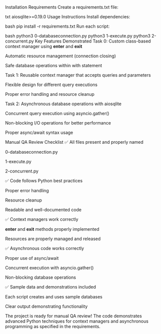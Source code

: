 Installation Requirements
Create a requirements.txt file:

txt
aiosqlite>=0.19.0
Usage Instructions
Install dependencies:

bash
pip install -r requirements.txt
Run each script:

bash
python3 0-databaseconnection.py
python3 1-execute.py
python3 2-concurrent.py
Key Features Demonstrated
Task 0:
Custom class-based context manager using __enter__ and __exit__

Automatic resource management (connection closing)

Safe database operations within with statement

Task 1:
Reusable context manager that accepts queries and parameters

Flexible design for different query executions

Proper error handling and resource cleanup

Task 2:
Asynchronous database operations with aiosqlite

Concurrent query execution using asyncio.gather()

Non-blocking I/O operations for better performance

Proper async/await syntax usage

Manual QA Review Checklist
✅ All files present and properly named

0-databaseconnection.py

1-execute.py

2-concurrent.py

✅ Code follows Python best practices

Proper error handling

Resource cleanup

Readable and well-documented code

✅ Context managers work correctly

__enter__ and __exit__ methods properly implemented

Resources are properly managed and released

✅ Asynchronous code works correctly

Proper use of async/await

Concurrent execution with asyncio.gather()

Non-blocking database operations

✅ Sample data and demonstrations included

Each script creates and uses sample databases

Clear output demonstrating functionality

The project is ready for manual QA review! The code demonstrates advanced Python techniques for context managers and asynchronous programming as specified in the requirements.

